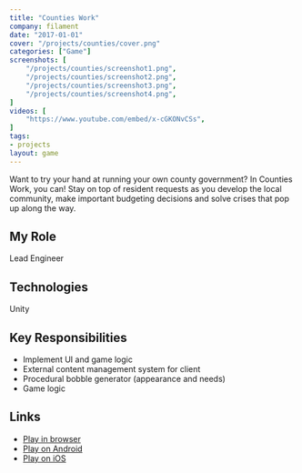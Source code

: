 ```yaml
---
title: "Counties Work"
company: filament
date: "2017-01-01"
cover: "/projects/counties/cover.png"
categories: ["Game"]
screenshots: [
    "/projects/counties/screenshot1.png",
    "/projects/counties/screenshot2.png",
    "/projects/counties/screenshot3.png",
    "/projects/counties/screenshot4.png",
]
videos: [
    "https://www.youtube.com/embed/x-cGKONvCSs",
]
tags:
- projects
layout: game
---
```


Want to try your hand at running your own county government? In Counties Work, you can! Stay on top of resident requests as you develop the local community, make important budgeting decisions and solve crises that pop up along the way. 

## My Role
Lead Engineer

## Technologies
Unity

## Key Responsibilities
* Implement UI and game logic
* External content management system for client
* Procedural bobble generator (appearance and needs)
* Game logic

## Links
* [Play in browser](https://www.icivics.org/games/counties-work)
* [Play on Android](https://play.google.com/store/apps/details?id=com.filament.icivics.counties&hl=en)
* [Play on iOS](https://itunes.apple.com/us/app/counties-work/id1219506986?mt=8)